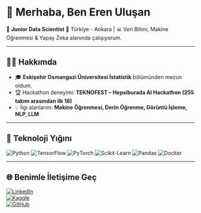 # 👋 Merhaba, Ben Eren Uluşan

🎯 **Junior Data Scientist**
📍 Türkiye - Ankara | 📊 Veri Bilimi, Makine Öğrenmesi & Yapay Zeka alanında çalışıyorum.

---

## 🧑‍💻 Hakkımda
- 🎓 **Eskişehir Osmangazi Üniversitesi İstatistik** bölümünden mezun oldum.  
- 🏆 Hackathon deneyimi: **TEKNOFEST – Hepsiburada AI Hackathon (255 takım arasından ilk 18)**  
- 💡 İlgi alanlarım: **Makine Öğrenmesi, Derin Öğrenme, Görüntü İşleme, NLP, LLM**    

---

## 🔧 Teknoloji Yığını
![Python](https://img.shields.io/badge/-Python-3776AB?logo=python&logoColor=fff)
![TensorFlow](https://img.shields.io/badge/-TensorFlow-FF6F00?logo=tensorflow&logoColor=fff)
![PyTorch](https://img.shields.io/badge/-PyTorch-EE4C2C?logo=pytorch&logoColor=fff)
![Scikit-Learn](https://img.shields.io/badge/-ScikitLearn-F7931E?logo=scikit-learn&logoColor=fff)
![Pandas](https://img.shields.io/badge/-Pandas-150458?logo=pandas&logoColor=fff)
![Docker](https://img.shields.io/badge/-Docker-2496ED?logo=docker&logoColor=fff)

---

## 🌐 Benimle İletişime Geç
[![LinkedIn](https://img.shields.io/badge/-LinkedIn-0A66C2?logo=linkedin&logoColor=fff)](https://www.linkedin.com/in/erenulusan/)  
[![Kaggle](https://img.shields.io/badge/-Kaggle-20BEFF?logo=kaggle&logoColor=fff)](https://www.kaggle.com/erenulusann)  
[![GitHub](https://img.shields.io/badge/-GitHub-181717?logo=github&logoColor=fff)](https://github.com/eulusan)  
